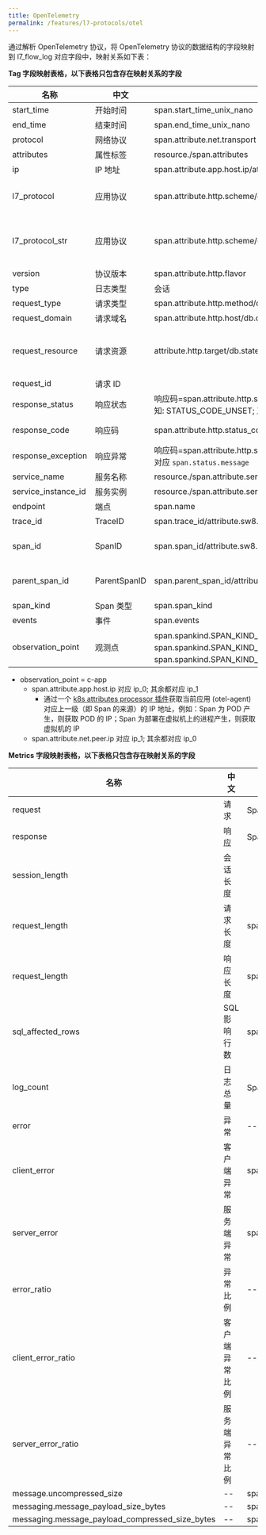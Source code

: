 ```yaml
---
title: OpenTelemetry
permalink: /features/l7-protocols/otel
---
```


通过解析 OpenTelemetry 协议，将 OpenTelemetry 协议的数据结构的字段映射到 l7_flow_log 对应字段中，映射关系如下表：

**Tag 字段映射表格，以下表格只包含存在映射关系的字段**

| 名称                | 中文         | OpenTelemetry 数据结构                                                                                                                                                                                        | 描述                                                                                            |
| ------------------- | ------------ | ------------------------------------------------------------------------------------------------------------------------------------------------------------------------------------------------------------- | ----------------------------------------------------------------------------------------------- |
| start_time          | 开始时间     | span.start_time_unix_nano                                                                                                                                                                                     | --                                                                                              |
| end_time            | 结束时间     | span.end_time_unix_nano                                                                                                                                                                                       | --                                                                                              |
| protocol            | 网络协议     | span.attribute.net.transport                                                                                                                                                                                  | 映射到对应的枚举值                                                                              |
| attributes          | 属性标签     | resource./span.attributes                                                                                                                                                                                     | --                                                                                              |
| ip                  | IP 地址      | span.attribute.app.host.ip/attribute.net.peer.ip                                                                                                                                                              | 详细说明见后面段落                                                                              |
| l7_protocol         | 应用协议     | span.attribute.http.scheme/db.system/rpc.system/messaging.system/messaging.protocol                                                                                                                           | 映射到对应的枚举值, 存在任意 http 开头的 attributes 就认为是 HTTP 协议                          |
| l7_protocol_str     | 应用协议     | span.attribute.http.scheme/db.system/rpc.system/messaging.system/messaging.protocol                                                                                                                           | span.attribute.http.scheme 如果存在则读取，不存在但 l7_protocol 为 HTTP 则默认填写为 HTTP       |
| version             | 协议版本     | span.attribute.http.flavor                                                                                                                                                                                    | --                                                                                              |
| type                | 日志类型     | 会话                                                                                                                                                                                                          | --                                                                                              |
| request_type        | 请求类型     | span.attribute.http.method/db.operation/rpc.method                                                                                                                                                            | --                                                                                              |
| request_domain      | 请求域名     | span.attribute.http.host/db.connection_string                                                                                                                                                                 | --                                                                                              |
| request_resource    | 请求资源     | attribute.http.target/db.statement/messaging.url/rpc.service                                                                                                                                                  | span.attribute.http.target 如果存在则读取，不存在则从 http.url 截断取, 仅提取域名之后的调用信息 |
| request_id          | 请求 ID      |
| response_status     | 响应状态     | 响应码=span.attribute.http.status_code 参考 HTTP 协议定义; 响应码=span.status.code，未知: STATUS_CODE_UNSET; 正常: STATUS_CODE_OK; 服务端异常: STATUS_CODE_ERROR                                              | --                                                                                              |
| response_code       | 响应码       | span.attribute.http.status_code/span.status.code                                                                                                                                                              | 优先使用 span.attribute.http.status_code                                                        |
| response_exception  | 响应异常     | 响应码=span.attribute.http.status_code 参考 HTTP 协议定义; 响应码=span.status.code，则对应 `span.status.message`                                                                                              | --                                                                                              |
| service_name        | 服务名称     | resource./span.attribute.service.name                                                                                                                                                                         | --                                                                                              |
| service_instance_id | 服务实例     | resource./span.attribute.service.instance.id                                                                                                                                                                  | --                                                                                              |
| endpoint            | 端点         | span.name                                                                                                                                                                                                     | --                                                                                              |
| trace_id            | TraceID      | span.trace_id/attribute.sw8.trace_id                                                                                                                                                                          | 优先使用 attribute.sw8.trace_id                                                                 |
| span_id             | SpanID       | span.span_id/attribute.sw8.segment_id-attribute.sw8.span_id                                                                                                                                                   | 优先使用 attribute.sw8.segment_id-attribute.sw8.span_id                                         |
| parent_span_id      | ParentSpanID | span.parent_span_id/attribute.sw8.segment_id-attribute.sw8.parent_span_id                                                                                                                                     | 优先使用 attribute.sw8.segment_id-attribute.sw8.parent_span_id                                  |
| span_kind           | Span 类型    | span.span_kind                                                                                                                                                                                                | --                                                                                              |
| events              | 事件         | span.events                                                                                                                                                                                                   | 保存为 JSON 格式的字符串                                                                        |
| observation_point   | 观测点       | span.spankind.SPAN_KIND_CLIENT/SPAN_KIND_PRODUCER：客户端应用(c-app)；span.spankind.SPAN_KIND_SERVER/SPAN_KIND_CONSUMER：服务端应用(s-app)；span.spankind.SPAN_KIND_UNSPECIFIED/SPAN_KIND_INTERNAL：应用(app) | --                                                                                              |

- observation_point = c-app
  - span.attribute.app.host.ip 对应 ip_0; 其余都对应 ip_1
    - 通过一个 [k8s attributes processor 插件](https://pkg.go.dev/github.com/open-telemetry/opentelemetry-collector-contrib/processor/k8sattributesprocessor#section-readme)获取当前应用 (otel-agent) 对应上一级（即 Span 的来源）的 IP 地址，例如：Span 为 POD 产生，则获取 POD 的 IP；Span 为部署在虚拟机上的进程产生，则获取虚拟机的 IP
  - span.attribute.net.peer.ip 对应 ip_1; 其余都对应 ip_0

**Metrics 字段映射表格，以下表格只包含存在映射关系的字段**

| 名称                                            | 中文           | OpenTelemetry 数据结构                                         | 描述                               |
| ----------------------------------------------- | -------------- | -------------------------------------------------------------- | ---------------------------------- |
| request                                         | 请求           | Span 个数                                                      | --                                 |
| response                                        | 响应           | Span 个数                                                      | --                                 |
| session_length                                  | 会话长度       |                                                                | 请求长度 + 响应长度                |
| request_length                                  | 请求长度       | span.attribute.http.request_content_length                     | --                                 |
| request_length                                  | 响应长度       | span.attribute.http.response_content_length                    | --                                 |
| sql_affected_rows                               | SQL 影响行数   | span.attribute.db.cassandra.page_size                          | --                                 |
| log_count                                       | 日志总量       | Span 个数                                                      | Request Log 行数                   |
| error                                           | 异常           | --                                                             | 客户端异常 + 服务端异常            |
| client_error                                    | 客户端异常     | span.attribute.http.status_code/span.status.code               | 参考 Tag 字段`response_code`的说明 |
| server_error                                    | 服务端异常     | span.attribute.http.status_code/span.status.code               | 参考 Tag 字段`response_code`的说明 |
| error_ratio                                     | 异常比例       | --                                                             | 异常 / 响应                        |
| client_error_ratio                              | 客户端异常比例 | --                                                             | 客户端异常 / 响应                  |
| server_error_ratio                              | 服务端异常比例 | --                                                             | 服务端异常 / 响应                  |
| message.uncompressed_size                       | --             | span.attribute.message.uncompressed_size                       | --                                 |
| messaging.message_payload_size_bytes            | --             | span.attribute.messaging.message_payload_size_bytes            | --                                 |
| messaging.message_payload_compressed_size_bytes | --             | span.attribute.messaging.message_payload_compressed_size_bytes | --                                 |
